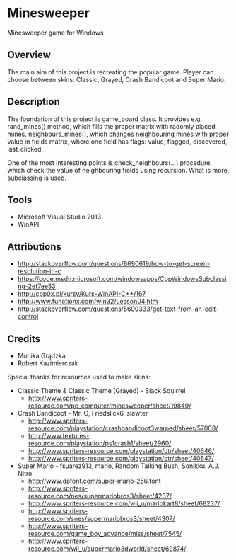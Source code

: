 # Minesweeper
Minesweeper game for Windows

## Overview
The main aim of this project is recreating the popular game. Player can choose between skins: Classic, Grayed, Crash Bandicoot and Super Mario.

## Description
The foundation of this project is game_board class. It provides e.g. rand_mines() method, which fills the proper matrix with radomly placed mines, neighbours_mines(), which changes neighbouring mines with proper value in fields matrix, where one field has flags: value, flagged, discovered, last_clicked.

One of the most interesting points is check_neighbours(...) procedure, which check the value of neighbouring fields using recursion. What is more, subclassing is used.

## Tools
- Microsoft Visual Studio 2013
- WinAPI

## Attributions
- http://stackoverflow.com/questions/8690619/how-to-get-screen-resolution-in-c
- https://code.msdn.microsoft.com/windowsapps/CppWindowsSubclassing-2ef7ee53
- http://cpp0x.pl/kursy/Kurs-WinAPI-C++/167
- http://www.functionx.com/win32/Lesson04.htm
- http://stackoverflow.com/questions/5690333/get-text-from-an-edit-control

## Credits
* Monika Grądzka
* Robert Kazimierczak

Special thanks for resources used to make skins:
- Classic Theme & Classic Theme (Grayed) - Black Squirrel
  - http://www.spriters-resource.com/pc_computer/minesweeper/sheet/19849/
- Crash Bandicoot - Mr. C, Friedslick6, slawter
  - http://www.spriters-resource.com/playstation/crashbandicoot3warped/sheet/57008/
  - http://www.textures-resource.com/playstation/ps1crash1/sheet/2960/
  - http://www.spriters-resource.com/playstation/ctr/sheet/40646/
  - http://www.spriters-resource.com/playstation/ctr/sheet/40647/
- Super Mario - fsuarez913, mario, Random Talking Bush, Sonikku, A.J. Nitro
  - http://www.dafont.com/super-mario-256.font
  - http://www.spriters-resource.com/nes/supermariobros3/sheet/4237/
  - http://www.spriters-resource.com/wii_u/mariokart8/sheet/68237/
  - http://www.spriters-resource.com/snes/supermariobros3/sheet/4307/
  - http://www.spriters-resource.com/game_boy_advance/mlss/sheet/7545/
  - http://www.spriters-resource.com/wii_u/supermario3dworld/sheet/69874/

